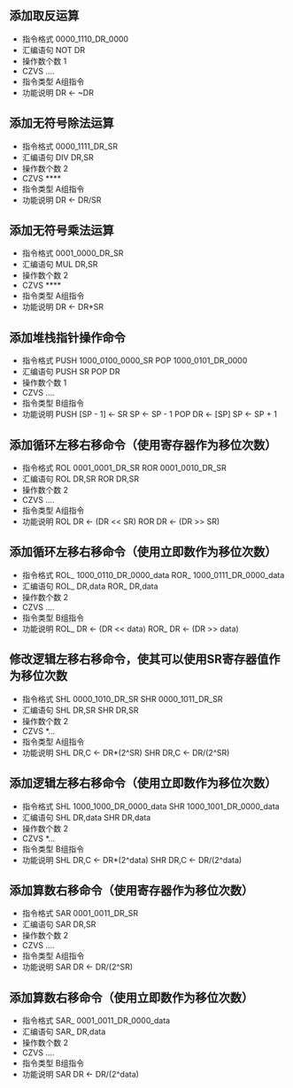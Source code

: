 ## 添加取反运算
* 指令格式 0000_1110_DR_0000
* 汇编语句 NOT DR
* 操作数个数 1
* CZVS ....
* 指令类型 A组指令
* 功能说明 DR <- ~DR

## 添加无符号除法运算
* 指令格式 0000_1111_DR_SR
* 汇编语句 DIV DR,SR
* 操作数个数 2
* CZVS ****
* 指令类型 A组指令
* 功能说明 DR <- DR/SR

## 添加无符号乘法运算
* 指令格式 0001_0000_DR_SR
* 汇编语句 MUL DR,SR
* 操作数个数 2
* CZVS ****
* 指令类型 A组指令
* 功能说明 DR <- DR*SR

## 添加堆栈指针操作命令
* 指令格式 PUSH 1000_0100_0000_SR   POP 1000_0101_DR_0000
* 汇编语句 PUSH SR          POP DR
* 操作数个数 1
* CZVS ....
* 指令类型 B组指令
* 功能说明 PUSH [SP - 1] <- SR      SP <- SP - 1
           POP  DR <- [SP]      SP <- SP + 1

## 添加循环左移右移命令（使用寄存器作为移位次数）
* 指令格式 ROL 0001_0001_DR_SR   ROR 0001_0010_DR_SR
* 汇编语句 ROL DR,SR             ROR DR,SR
* 操作数个数 2
* CZVS ....
* 指令类型 A组指令
* 功能说明  ROL DR <- (DR << SR)    ROR DR <- (DR >> SR)

## 添加循环左移右移命令（使用立即数作为移位次数）
* 指令格式 ROL_ 1000_0110_DR_0000_data   ROR_ 1000_0111_DR_0000_data
* 汇编语句 ROL_ DR,data                     ROR_ DR,data
* 操作数个数 2
* CZVS ....
* 指令类型 B组指令
* 功能说明  ROL_ DR <- (DR << data)    ROR_ DR <- (DR >> data)

## 修改逻辑左移右移命令，使其可以使用SR寄存器值作为移位次数
* 指令格式 SHL 0000_1010_DR_SR   SHR 0000_1011_DR_SR
* 汇编语句 SHL DR,SR                    SHR DR,SR
* 操作数个数 2
* CZVS *...
* 指令类型 A组指令
* 功能说明  SHL DR,C <- DR*(2^SR)    SHR DR,C <- DR/(2^SR)

## 添加逻辑左移右移命令（使用立即数作为移位次数）
* 指令格式 SHL 1000_1000_DR_0000_data   SHR 1000_1001_DR_0000_data
* 汇编语句 SHL DR,data                    SHR DR,data
* 操作数个数 2
* CZVS *...
* 指令类型 B组指令
* 功能说明  SHL DR,C <- DR*(2^data)    SHR DR,C <- DR/(2^data)

## 添加算数右移命令（使用寄存器作为移位次数）
* 指令格式 SAR 0001_0011_DR_SR
* 汇编语句 SAR DR,SR
* 操作数个数 2
* CZVS ....
* 指令类型 A组指令
* 功能说明  SAR DR <- DR/(2^SR)

## 添加算数右移命令（使用立即数作为移位次数）
* 指令格式 SAR_ 0001_0011_DR_0000_data
* 汇编语句 SAR_ DR,data
* 操作数个数 2
* CZVS ....
* 指令类型 B组指令
* 功能说明  SAR DR <- DR/(2^data)